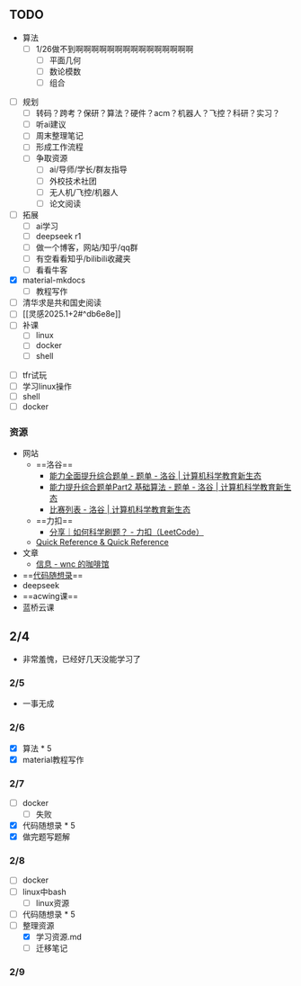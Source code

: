 ## TODO
* 算法
	- [ ] 1/26做不到啊啊啊啊啊啊啊啊啊啊啊啊啊啊啊
		- [ ] 平面几何
		- [ ] 数论模数
		- [ ] 组合
- [ ] 规划
	- [ ] 转码？跨考？保研？算法？硬件？acm？机器人？飞控？科研？实习？
	- [ ] 听ai建议
	- [ ]  周末整理笔记
	- [ ] 形成工作流程
	- [ ] 争取资源
		- [ ] ai/导师/学长/群友指导
		- [ ] 外校技术社团
		- [ ] 无人机/飞控/机器人
		- [ ] 论文阅读
- [ ] 拓展
	- [ ] ai学习
	- [ ] deepseek r1
	- [ ] 做一个博客，网站/知乎/qq群
	- [ ] 有空看看知乎/bilibili收藏夹
	- [ ] 看看牛客
- [x] material-mkdocs
	- [ ] 教程写作
- [ ] 清华求是共和国史阅读
- [ ] [[灵感2025.1+2#^db6e8e]]
- [ ] 补课
	- [ ] linux
	- [ ] docker
	- [ ] shell
* [ ] tfr试玩
* [ ] 学习linux操作
* [ ] shell
* [ ] docker
### 资源
* 网站
	* ==洛谷==
		* [能力全面提升综合题单 - 题单 - 洛谷 | 计算机科学教育新生态](https://www.luogu.com.cn/training/9391)
		* [能力提升综合题单Part2 基础算法 - 题单 - 洛谷 | 计算机科学教育新生态](https://www.luogu.com.cn/training/9374)
		* [比赛列表 - 洛谷 | 计算机科学教育新生态](https://www.luogu.com.cn/contest/list)
	* ==力扣==
		* [分享｜如何科学刷题？ - 力扣（LeetCode）](https://leetcode.cn/circle/discuss/RvFUtj/)
	* [Quick Reference & Quick Reference](https://wangchujiang.com/reference/index.html)
* 文章
	* [信息 - wnc 的咖啡馆](https://wncfht.github.io/notes/Blogs/posts/24-12-30/)
* ==[代码随想录](https://programmercarl.com/)==
* deepseek
* ==acwing课==
* 蓝桥云课
## 2/4
* 非常羞愧，已经好几天没能学习了

### 2/5
- 一事无成
### 2/6
- [x] 算法 * 5
- [x] material教程写作
### 2/7
- [ ] docker
	- [ ] 失败
- [x] 代码随想录 * 5
- [x] 做完题写题解
### 2/8
- [ ] docker
- [ ] linux中bash
	- [ ] linux资源
- [ ] 代码随想录 * 5
- [ ] 整理资源
	- [x] 学习资源.md
	- [ ] 迁移笔记
### 2/9
